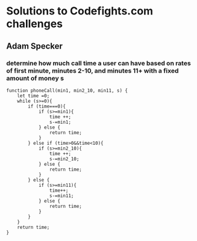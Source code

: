 # Solutions to Codefights.com challenges
## Adam Specker

### determine how much call time a user can have based on rates of first minute, minutes 2-10, and minutes 11+ with a fixed amount of money s
```
function phoneCall(min1, min2_10, min11, s) {
	let time =0;
    while (s>=0){
        if (time===0){
            if (s>=min1){
                time ++;
                s-=min1;
            } else {
                return time;
            }
        } else if (time>0&&time<10){
            if (s>=min2_10){
                time ++;
                s-=min2_10;
            } else {
                return time;
            }
        } else {
            if (s>=min11){
                time++;
                s-=min11;
            } else {
                return time;
            }
        }
    }
    return time;
}
```
